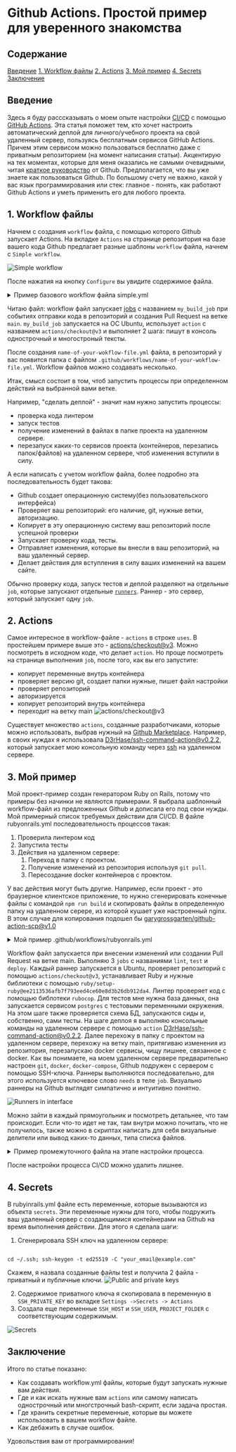 # Github Actions. Простой пример для уверенного знакомства

## Содержание

[Введение](#entry)
[1. Workflow файлы](#workflow-files)
[2. Actions](#actions)
[3. Мой пример](#example)
[4. Secrets](#secrets)
[Заключение](#conclusion)

## <span id='entry'>Введение</span>

Здесь я буду расссказывать о моем опыте настройки [CI/CD](https://ru.wikipedia.org/wiki/CI/CD) c помощью [GitHub Actions](https://docs.github.com/ru/actions).
Эта статья поможет тем, кто хочет настроить автоматический деплой для личного/учебного проекта на свой удаленный сервер, пользуясь бесплатным сервисов GitHub Actions. Причем этим сервисом можно пользоваться бесплатно даже с приватным репозиторием (на момент написания статьи).
Акцентирую на тех моментах, которые для меня оказались не самыми очевидными, читая [краткое руководство](https://docs.github.com/ru/actions/quickstart#creating-your-first-workflow) от Github.
Предполагается, что вы уже знаете как пользоваться Github. По большому счету не важно, какой у вас язык программирования или стек: главное - понять, как работают Github Actions и уметь применить его для любого проекта.

## <span id='workflow-files'>1. Workflow файлы</span>

Начнем с создания `workflow` файла, с помощью которого Github запускает Actions. На вкладке `Actions` на странице репозитория на базе вашего кода Github предлагает разные шаблоны `workflow` файла, начнем с `Simple workflow`.

![Simple workflow](img/2.png)

После нажатия на кнопку `Configure` вы увидите содержимое файла.
<details>
   <summary>Пример базового workflow файла simple.yml</summary>
   
   ```sh
name: CI
on:
   # События, которые запускают jobs
    push:
      branches: [ "main" ]
    pull_request:
      branches: [ "main" ]

# jobs запускаются параллельно, если не указана последовательность
jobs:
    # Название job вы можете назвать как угодно
    my_build_job:
      # Операционная система, в которой запускаются процессы
      runs-on: ubuntu-latest
        # Шаги
        steps:
          # Actions от github: проверяет репозиторий, гит и т.д.
          - uses: actions/checkout@v3

          # Пример однолинейного простого скрипта shell
          - name: Run a one-line script
            run: echo Hello, world!

          # Пример многолинейного скрипта shell
          - name: Run a multi-line script
            run: |
                echo Add other actions to build,
                echo test, and deploy your project.

```
</details>

Читаю файл: workflow файл запускает [jobs](https://docs.github.com/en/actions/learn-github-actions/understanding-github-actions#jobs) с названием `my_build_job` при событиях отправки кода в репозиторий и создания Pull Request на ветке `main`. `my_build_job` запускается на ОС Ubuntu, использует `action` с названием `actions/checkout@v3` и выполняет 2 шага: пишут в консоль однострочный и многостроный тексты.

После создания `name-of-your-wokflow-file.yml` файла, в репозиторий у вас появится папка c файлом `.github/workflows/name-of-your-wokflow-file.yml`. Workflow файлов можно создавать несколько.

Итак, смысл состоит в том, чтоб запустить процессы при определенном действий на выбранной вами ветке.

Например, "сделать деплой" - значит нам нужно запустить процессы:
- проверка кода линтером
- запуск тестов
- получение изменений в файлах в папке проекта на удаленном сервере.
- перезапуск каких-то сервисов проекта (контейнеров, перезапись папок/файлов) на удаленном сервере, чтоб изменения вступили в силу.

А если написать с учетом workflow файла, более подробно эта последовательность будет такова:
* Github создает операционную систему(без пользовательского интерфейса)
* Проверяет ваш репозиторий: его наличие, git, нужные ветки, авторизацию.
* Копирует в эту операционную систему ваш репозиторий после успешной проверки
* Запускает проверку кода, тесты.
* Отправляет изменения, которые вы внесли в ваш репозиторий, на ваш удаленный сервер.
* Делает действия для вступления в силу ваших изменений на вашем сайте.

Обычно проверку кода, запуск тестов и деплой разделяют на отдельные `job`, которые запускают отдельные [`runners`](https://docs.github.com/en/actions/learn-github-actions/understanding-github-actions#runners). Раннер - это сервер, который запускает одну `job`.

## <span id='actions'>2. Actions</span>

Самое интересное в workflow-файле - `actions` в строке `uses`. В простейшем примере выше это - [actions/checkout@v3](https://github.com/actions/checkout). Можно посмотреть в исходном коде, что делает `action`. Но проще посмотреть на странице выполнения `job`, после того, как вы его запустите:
   * копирует переменные внутрь контейнера
   * проверяет версию git, создает папки нужные, пишет файл настройки
   * проверяет репозиторий
   * авторизируется
   * копирует репозиторий внутрь контейнера
   * переходит на ветку main
![actions/checkout@v3](img/7.png)

Существует множество `actions`, созданные разработчиками, которые можно использовать, выбрав нужный на [Github Marketplace](https://github.com/marketplace/).
Например, в своих нуждах я использовала [D3rHase/ssh-command-action@v0.2.2](https://github.com/marketplace/actions/ssh-command), который запускает мою консольную команду через [ssh](https://en.wikipedia.org/wiki/OpenSSH) на удаленном сервере.

## <span id='example'>3. Мой пример</span>

Мой проект-пример создан генератором Ruby on Rails, потому что примеры без начинки не являются примерами. Я выбрала шаблонный workflow-файл из предложенных Github и дописала его под свои нужды.
Мой примерный список требуемых действии для CI/CD. В файле rubyonrails.yml последовательность процессов такая:

1. Проверила линтером код
2. Запустила тесты
3. Действия на удаленном сервере:
   1. Переход в папку с проектом.
   2. Получение изменений из репозитория используя `git pull`.
   4. Пересоздание docker контейнеров с проектом.

У вас действия могут быть другие. Например, если проект - это браузерное клиентское приложение, то нужно сгенерировать конечные файлы с командой `npm run build` и скопировать файлы в определенную папку на удаленном серере, из которой кушает уже настроенный nginx. В этом случае для копирования подошел бы [garygrossgarten/github-action-scp@v1.0](https://github.com/marketplace/actions/run-commands-via-ssh)

<details>
<summary>Мой пример .github/workflows/rubyonrails.yml</summary>

```sh
# This workflow will install a prebuilt Ruby version, install dependencies, and
# run tests and linters. Then it pulls new features from my repo and
# rebuild containers on remote server through ssh.

name: "Ruby on Rails CI"
on:
  push:
    branches: ["main"]
  pull_request:
    branches: ["main"]

jobs:
  lint:
    runs-on: ubuntu-latest
    steps:
      - name: Checkout code
        uses: actions/checkout@v3
      - name: Install Ruby and gems
        uses: ruby/setup-ruby@ee2113536afb7f793eed4ce60e8d3b26db912da4 # v1.127.0
        with:
          bundler-cache: true
      - name: Lint Ruby files
        run: bundle exec rubocop

  test:
    needs: lint
    runs-on: ubuntu-latest
    services:
      postgres:
        image: postgres:14
        ports:
          - "5432:5432"
        env:
          POSTGRES_DB: rails_test
          POSTGRES_USER: rails
          POSTGRES_PASSWORD: password
    env:
      POSTGRES_DB: rails_test
      POSTGRES_USER: rails
      POSTGRES_PASSWORD: password
      RAILS_ENV: test
      DATABASE_URL: "postgres://rails:password@localhost:5432/rails_test"
    steps:
      - name: Checkout code
        uses: actions/checkout@v3
      - name: Install Ruby and gems
        uses: ruby/setup-ruby@ee2113536afb7f793eed4ce60e8d3b26db912da4 # v1.127.0
        with:
          bundler-cache: true
      - name: Set up database schema
        run: bin/rails db:schema:load
      - name: Run tests
        run: |
          bundle exec rake db:drop db:create db:migrate db:seed;
          bin/rake test;

  deploy:
    needs: test
    runs-on: ubuntu-latest
    steps:
      - name: Checkout code
        uses: actions/checkout@v3
      - name: Install Ruby and gems
        uses: ruby/setup-ruby@ee2113536afb7f793eed4ce60e8d3b26db912da4 # v1.127.0
        with:
          bundler-cache: true
      - name: Run command on remote server
        uses: D3rHase/ssh-command-action@v0.2.2
        with:
          host: ${{secrets.SSH_HOST}}
          user: ${{secrets.SSH_USER}}
          private_key: ${{secrets.SSH_PRIVATE_KEY}}
          command: |
            cd ${{ secrets.PROJECT_FOLDER }};
            git checkout main;
            git pull;
            docker-compose --file docker-compose.prod.yml down;
            docker-compose --file docker-compose.prod.yml up -d;
            docker system prune --all --force;
```
</details>


Workflow файл запускается при внесении изменений или создании Pull Request на ветке main. Выполняю 3 `jobs` с названиями `lint`, `test` и `deploy`. Каждый раннер запускается в Ubuntu, проверяет репозиторий с помощью `actions/checkout@v3`, устанавливает Ruby и нужные библиотеки с помощью `ruby/setup-ruby@ee2113536afb7f793eed4ce60e8d3b26db912da4`. Линтер проверяет код с помощью библотеки `rubocop`. Для тестов мне нужна база данных, она запускается сервисом `postgres` с тестовыми переменными окружения. На этом шаге также проверяется схема БД, запускаются сиды и, собственно, сами тесты. На шаге деплоя я выполняю консольные команды на удаленном сервере с помощью `action` [D3rHase/ssh-command-action@v0.2.2](https://github.com/marketplace/actions/ssh-command). Далее перехожу в папку с проектом на удаленном сервере, перехожу на ветку main, притягиваю изменения из репозитория, перезапускаю docker сервисы, чищу лишнее, связанное с docker.
Как вы понимаете, на моем удаленном сервере предварительно настроен `git`, `docker`, `docker-compose`, Github подружен с сервером с помощью SSH-ключа.
Раннеры выполняются последовательно, для этого используется ключевое слово `needs` в теле `job`.
Визуально раннеры на Github выглядят симпатично и интуитивно понятно.

![Runners in interface](img/7.png)

Можно зайти в каждый прямоугольник и посмотреть детальнее, что там происходит. Если что-то идет не так, там внутри можно почитать, что не получилось, также можно в скриптах написать для себя визуальные делители или вывод каких-то данных, типа списка файлов.

<details>
<summary>
Пример промежуточного файла на этапе настройки процесса.
</summary>

```sh
- name: Run command on remote server
   uses: D3rHase/ssh-command-action@v0.2.2
   with:
      host: ${{secrets.SSH_HOST}}
      user: ${{secrets.SSH_USER}}
      private_key: ${{secrets.SSH_PRIVATE_KEY}}
      command: |
        echo '--- START WORK ON REMOTE SERVER ---';
        cd ${{ secrets.PROJECT_FOLDER }};
        echo '--- LIST OF FILES ---';
        ls -al;
        echo '--- GIT INFORMATION ---'
        git co dev;
        git pull;
        echo '--- DOCKER OPERATIONS ---';
        docker-compose down;
        echo '--- LIST OF DOCKER CONTAINERS AFTER STOPING DOCKER CONTAINERS ---';
        docker ps;
        docker-compose --file docker-compose.prod.yml up -d;
        docker system prune --all --force;
        echo '--- LIST OF DOCKER CONTAINERS AFTER STARTING DOCKER CONTAINERS ---';
        docker ps;

```
</details>


После настройки процесса CI/CD можно удалить лишнее.

## <span id='secrets'>4. Secrets</span>
В rubyinrails.yml файле есть переменные, которые вызываются из объекта `secrets`. Эти переменные нужны для того, чтобы подружить ваш удаленный сервер с создающимися контейнерами на Github на время выполнения действии. Для этого я сделала шаги:

1. Сгенерировала SSH ключ на удаленном сервере:

```

cd ~/.ssh; ssh-keygen -t ed25519 -C "your_email@example.com"

```

Скажем, я назвала созданные файлы test и получила 2 файла - приватный и публичные ключи.
![Public and private keys](img/4.png)

2. Содержимое приватного ключа я скопировала в переменную в `SSH_PRIVATE_KEY` во вкладке `Settings ->Secrets -> Actions`
3. Создала еще переменные `SSH_HOST` и `SSH_USER`, `PROJECT_FOLDER` с соответствующим содержимым.
   
![Secrets](img/5.png)


## <span id='conclusion'>Заключение</span>
Итого по статье показано:
- Как создавать workflow.yml файлы, которые будут запускать нужные вам действия.
- Где и как искать нужные вам `actions` или самому написать однострочный или многстрочный bash-скрипт, если задача простая.
- Где хранить секретные переменные, которые вы можете использовать в вашем workflow файле.
- Как дебажить в случае ошибок.

Удовольствия вам от программирования!

